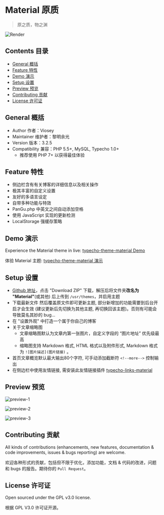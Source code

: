 # Material 原质

>原之质，物之渊

![Render](https://i.loli.net/2017/06/29/5954eabb468a2.png)


## Contents 目录

- [General 概括](#general-概括)
- [Feature 特性](#feature-特性)
- [Demo 演示](#demo-演示)
- [Setup 设置](#setup-设置)
- [Preview 预览](#preview-预览)
- [Contributing 贡献](#contributing-贡献)
- [License 许可证](#license-许可证)


## General 概括

- Author 作者：Viosey
- Maintainer 维护者：黎明余光
- Version 版本：3.2.5
- Compatibility 兼容：PHP 5.5+, MySQL, Typecho 1.0+
  - 推荐使用 PHP 7+ 以获得最佳体验

## Feature 特性

- 侧边栏含有有关博客的详细信息以及相关操作
- 极其丰富的自定义设置
- 友好的多语言设定
- 自带多种功能与特效
- PanGu.php 中英文之间自动添加空格
- 使用 JavaScript 实现的更新检测
- LocalStorage 强缓存策略

## Demo 演示

Experience the Material theme in live: [typecho-theme-material Demo](https://blog.lim-light.com)

体验 Material 主题: [typecho-theme-material 演示](https://blog.lim-light.com)

## Setup 设置

- [Github 地址](https://github.com/idawnlight/typecho-theme-material)，点击 "Download ZIP" 下载，解压后将文件夹**改名为 "Material"**(或其他) 后上传到 `/usr/themes`，并启用主题
- 下载最新文件 然后覆盖原文件即可更新主题, 部分新增加的功能需要到后台开启才会生效 (建议更新后先切换为其他主题, 再切换回该主题)。否则有可能会导致莫名其妙的 bug...
- 在 "设置外观" 中打造一个属于你自己的博客
- 关于文章缩略图
	- 文章缩略图默认为文章内第一张图片，自定义字段的 “图片地址” 优先级最高
	- 缩略图支持 Markdown 格式, HTML 格式以及附件形式, Markdown 格式为 `![图片描述](图片链接)` 。
- 首页文章概览默认最大输出80个字符, 可手动添加截断符 `<!--more-->` 控制输出
- 在侧边栏中使用友情链接, 需安装此友情链接插件  [typecho-links-material](https://github.com/idawnlight/typecho-links-material)

## Preview 预览

![preview-1](https://i.loli.net/2017/09/09/59b2c51075282.png)

![preview-2](https://i.loli.net/2017/09/09/59b2c51110ac8.png)

![preview-3](https://i.loli.net/2017/09/09/59b2c510dbb97.png)


## Contributing 贡献

All kinds of contributions (enhancements, new features, documentation & code improvements, issues & bugs reporting) are welcome.

欢迎各种形式的贡献，包括但不限于优化，添加功能，文档 & 代码的改进，问题和 bugs 的报告。期待你的 `Pull Request`。


## License 许可证

Open sourced under the GPL v3.0 license.

根据 GPL V3.0 许可证开源。
